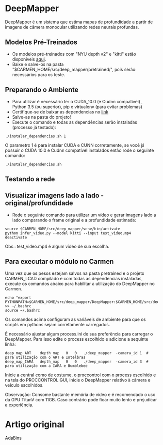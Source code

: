 # DeepMapper

DeepMapper é um sistema que estima mapas de profundidade a partir de imagens de câmera monocular utilizando redes neurais profundas.

## Modelos Pré-Treinados
* Os modelos pré-treinados com "NYU depth v2" e "kitti" estão disponíveis [aqui](https://1drv.ms/u/s!AuWRnPR26byUmfRxBQ327hc8eXse2Q?e=AQuYZw).
* Baixe e salve-os na pasta "$CARMEN_HOME/src/deep_mapper/pretrained/", pois serão necessários para os teste.

## Preparando o Ambiente
* Para utilizar é necessário ter o CUDA_10.0 (e Cudnn compatível) , Python 3.5 (ou superior), pip e virtualenv (para evitar problemas)
* Certifique-se de baixar as dependencias no [link](https://1drv.ms/u/s!AuWRnPR26byUmfRbqEF7468fDdHM1g?e=KoabLc)
* Salve-as na pasta do projeto!
* Execute o comando e todas as dependências serão instaladas (processo já testado):
```
./instalar_dependencias.sh 1
```
O parametro 1 é para instalar CUDA e CUNN corretamente, se você já possuir o CUDA 10.0 e Cudnn compatível instalados então rode o seguinte comando:
```
./instalar_dependencias.sh
```
## Testando a rede

## Visualizar imagens lado a lado - original/profundidade
* Rode o seguinte comando para utilizar um vídeo e gerar imagens lado a lado comparando o frame original e a profundidade estimada:
```
source $CARMEN_HOME/src/deep_mapper/venv/bin/activate
python infer_video.py --model kitti --input test_video.mp4
deactivate
```
Obs.: test_video.mp4 é algum vídeo de sua escolha.

 ## Para executar o módulo no Carmen

 Uma vez que os pesos estejam salvos na pasta pretrained e o projeto CARMEN_LCAD compilado e com todas as dependencias instaladas,<br/>
 execute os comandos abaixo para habilitar a utilização do DeepMapper no Carmen.
 ```
 echo "export PYTHONPATH=$CARMEN_HOME/src/deep_mapper/DeepMapper:$CARMEN_HOME/src/deep_mapper/DeepMapper/models/:$PYTHONPATH" >> ~/.bashrc
 source ~/.bashrc

 ```
 Os comandos acima configuram as variáveis de ambiente para que os scripts em pythons sejam corretamente carregados.

 É necessário ajustar algum process.ini de sua preferência para carregar o DeepMapper. Para isso edite o process escolhido e adicione a sequinte linha:
```
deep_map_ART    depth_map   0   0   ./deep_mapper  -camera_id 1  # para utilização com o ART e Intelbras
deep_map_IARA   depth_map   0   0   ./deep_mapper  -camera_id 3  # para utilização com a IARA e Bumblebee 
```

Inicie a central como de costume, o proccontrol com o process escolhido e na tela do PROCCONTROL GUI, inicie o DeepMapper relativo à câmera e veículo escolhidos.

Observação: Consome bastante memória de vídeo e é recomendado o uso da GPU TitanV com 11GB. Caso contrário pode ficar muito lento e prejudicar a experiência.

# Artigo original
[AdaBins](https://arxiv.org/abs/2011.14141)
